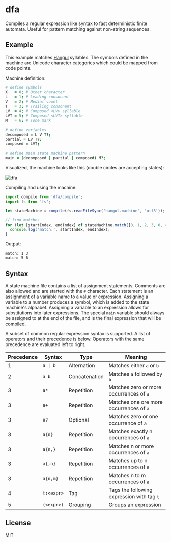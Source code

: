 # dfa

Compiles a regular expression like syntax to fast deterministic finite automata.
Useful for pattern matching against non-string sequences.

## Example

This example matches [Hangul](https://en.wikipedia.org/wiki/Hangul) syllables. The symbols defined in the machine are
Unicode character categories which could be mapped from code points.

Machine definition:

```coffeescript
# define symbols
X   = 0; # Other character
L   = 1; # Leading consonant
V   = 2; # Medial vowel
T   = 3; # Trailing consonant
LV  = 4; # Composed <LV> syllable
LVT = 5; # Composed <LVT> syllable
M   = 6; # Tone mark

# define variables
decomposed = L V T?;
partial = LV T?;
composed = LVT;

# define main state machine pattern
main = (decomposed | partial | composed) M?;
```

Visualized, the machine looks like this (double circles are accepting states):

![dfa](https://cloud.githubusercontent.com/assets/19409/19143719/8fbc6a12-8b5a-11e6-868d-99621644d094.png)

Compiling and using the machine:

```javascript
import compile from 'dfa/compile';
import fs from 'fs';

let stateMachine = compile(fs.readFileSync('hangul.machine', 'utf8'));

// find matches
for (let [startIndex, endIndex] of stateMachine.match([0, 1, 2, 3, 0, 4, 6]) {
  console.log('match:', startIndex, endIndex);
}
```

Output:

```
match: 1 3
match: 5 6
```

## Syntax

A state machine file contains a list of assignment statements. Comments are also allowed
and are started with the `#` character. Each statement is an assignment of a variable name
to a value or expression. Assigning a variable to a number produces a symbol, which is
added to the state machine's alphabet. Assigning a variable to an expression allows
for substitutions into later expressions. The special `main` variable should always be
assigned to at the end of the file, and is the final expression that will be compiled.

A subset of common regular expression syntax is supported. A list of operators and their
precedence is below. Operators with the same precedence are evaluated left to right.

| Precedence | Syntax     | Type          | Meaning                                    |
|------------|------------|---------------|--------------------------------------------|
| 1          | `a \| b`   | Alternation   | Matches either `a` or `b`                  |
| 2          | `a b`      | Concatenation | Matches `a` followed by `b`                |
| 3          | `a*`       | Repetition    | Matches zero or more occurrences of `a`    |
| 3          | `a+`       | Repetition    | Matches one ore more occurrences of `a`    |
| 3          | `a?`       | Optional      | Matches zero or one occurrence of `a`      |
| 3          | `a{n}`     | Repetition    | Matches exactly n occurrences of `a`       |
| 3          | `a{n,}`    | Repetition    | Matches n or more occurrences of `a`       |
| 3          | `a{,n}`    | Repetition    | Matches up to n occurrences of `a`         |
| 3          | `a{n,m}`   | Repetition    | Matches n to m occurrences of `a`          |
| 4          | `t:<expr>` | Tag           | Tags the following expression with tag `t` |
| 5          | `(<expr>)` | Grouping      | Groups an expression                       |

## License

MIT
